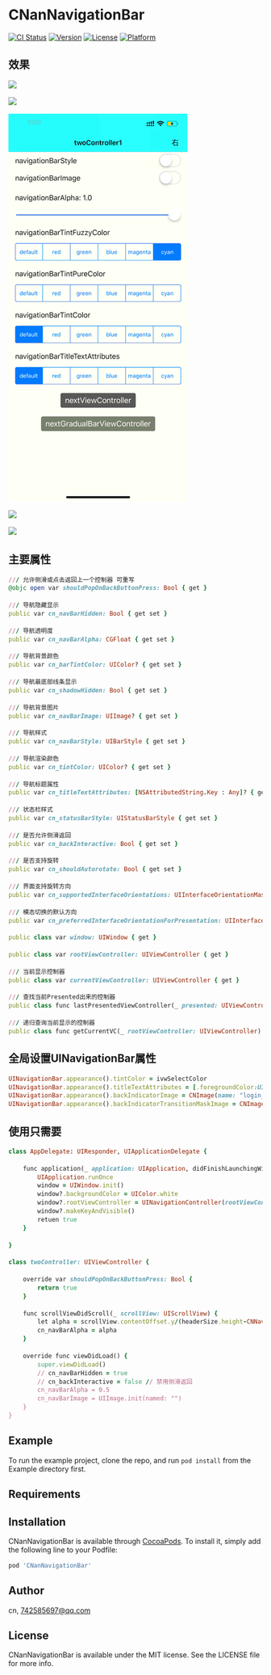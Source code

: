 # CNanNavigationBar

[![CI Status](https://img.shields.io/travis/cn/CNanNavigationBar.svg?style=flat)](https://travis-ci.org/cn/CNanNavigationBar)
[![Version](https://img.shields.io/cocoapods/v/CNanNavigationBar.svg?style=flat)](https://cocoapods.org/pods/CNanNavigationBar)
[![License](https://img.shields.io/cocoapods/l/CNanNavigationBar.svg?style=flat)](https://cocoapods.org/pods/CNanNavigationBar)
[![Platform](https://img.shields.io/cocoapods/p/CNanNavigationBar.svg?style=flat)](https://cocoapods.org/pods/CNanNavigationBar)


## 效果

![](https://github.com/cn425237/CNanNavigationBar/blob/master/Example1.GIF)

![](https://github.com/cn425237/CNanNavigationBar/blob/master/Example2.GIF)

![](https://github.com/cn425237/CNanNavigationBar/blob/master/Example3.GIF)

![](https://github.com/cn425237/CNanNavigationBar/blob/master/Example4.GIF)

![](https://github.com/cn425237/CNanNavigationBar/blob/master/Example5.GIF)


## 主要属性
```ruby
/// 允许侧滑或点击返回上一个控制器 可重写
@objc open var shouldPopOnBackButtonPress: Bool { get }

/// 导航隐藏显示
public var cn_navBarHidden: Bool { get set }

/// 导航透明度
public var cn_navBarAlpha: CGFloat { get set }

/// 导航背景颜色
public var cn_barTintColor: UIColor? { get set }

/// 导航最底部线条显示
public var cn_shadowHidden: Bool { get set }

/// 导航背景图片
public var cn_navBarImage: UIImage? { get set }

/// 导航样式
public var cn_navBarStyle: UIBarStyle { get set }

/// 导航渲染颜色
public var cn_tintColor: UIColor? { get set }

/// 导航标题属性
public var cn_titleTextAttributes: [NSAttributedString.Key : Any]? { get set }

/// 状态栏样式
public var cn_statusBarStyle: UIStatusBarStyle { get set }

/// 是否允许侧滑返回
public var cn_backInteractive: Bool { get set }

/// 是否支持旋转
public var cn_shouldAutorotate: Bool { get set }

/// 界面支持旋转方向
public var cn_supportedInterfaceOrientations: UIInterfaceOrientationMask { get set }

/// 模态切换的默认方向
public var cn_preferredInterfaceOrientationForPresentation: UIInterfaceOrientation { get set }

public class var window: UIWindow { get }

public class var rootViewController: UIViewController { get }

/// 当前显示控制器
public class var currentViewController: UIViewController { get }

/// 查找当前Presented出来的控制器
public class func lastPresentedViewController(_ presented: UIViewController) -> UIViewController

/// 递归查询当前显示的控制器
public class func getCurrentVC(_ rootViewController: UIViewController) -> UIViewController
```

## 全局设置UINavigationBar属性
```ruby
UINavigationBar.appearance().tintColor = ivwSelectColor
UINavigationBar.appearance().titleTextAttributes = [.foregroundColor:UIColor.black, .font:UIFont.boldSystemFont(ofSize: 16)]
UINavigationBar.appearance().backIndicatorImage = CNImage(name: "login_back")
UINavigationBar.appearance().backIndicatorTransitionMaskImage = CNImage(name: "login_back")
```

## 使用只需要
```ruby
class AppDelegate: UIResponder, UIApplicationDelegate {

    func application(_ application: UIApplication, didFinishLaunchingWithOptions launchOptions: [UIApplication.LaunchOptionsKey: Any]?) -> Bool {
        UIApplication.runOnce
        window = UIWindow.init()
        window?.backgroundColor = UIColor.white
        window?.rootViewController = UINavigationController(rootViewController: ViewController.init())
        window?.makeKeyAndVisible()
        retuen true
    }
    
}

class twoController: UIViewController {

    override var shouldPopOnBackButtonPress: Bool {
        return true
    }

    func scrollViewDidScroll(_ scrollView: UIScrollView) { 
        let alpha = scrollView.contentOffset.y/(headerSize.height-CNNavigationBarHeight)
        cn_navBarAlpha = alpha
    }
    
    override func viewDidLoad() { 
        super.viewDidLoad()
        // cn_navBarHidden = true
        // cn_backInteractive = false // 禁用侧滑返回
        cn_navBarAlpha = 0.5
        cn_navBarImage = UIImage.init(named: "")
    }
}

```




## Example

To run the example project, clone the repo, and run `pod install` from the Example directory first.

## Requirements

## Installation

CNanNavigationBar is available through [CocoaPods](https://cocoapods.org). To install
it, simply add the following line to your Podfile:

```ruby
pod 'CNanNavigationBar'
```

## Author

cn, 742585697@qq.com

## License

CNanNavigationBar is available under the MIT license. See the LICENSE file for more info.
